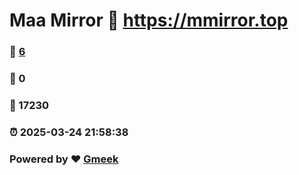 # Maa Mirror :link: https://mmirror.top 
### :page_facing_up: [6](https://mmirror.top/tag.html) 
### :speech_balloon: 0 
### :hibiscus: 17230 
### :alarm_clock: 2025-03-24 21:58:38 
### Powered by :heart: [Gmeek](https://github.com/Meekdai/Gmeek)
